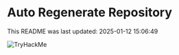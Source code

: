 # Auto Regenerate Repository

This README was last updated: 2025-01-12 15:06:49

 ![TryHackMe](https://tryhackme.com/badge/533634)